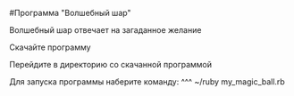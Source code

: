 #Программа "Волшебный шар"

Волшебный шар отвечает на загаданное желание

Скачайте программу

Перейдите в директорию со скачанной программой

Для запуска программы наберите команду: 
^^^ ~/ruby my_magic_ball.rb
